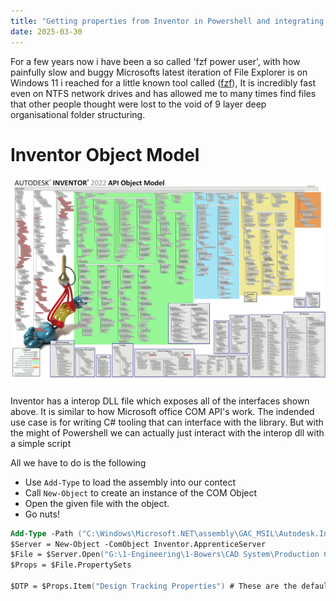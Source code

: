 ```yaml
---
title: "Getting properties from Inventor in Powershell and integrating with FZF"
date: 2025-03-30
---
```


For a few years now i have been a so called 'fzf power user', with how painfully slow and buggy Microsofts latest iteration of File Explorer is on Windows 11 i reached for a little known tool called ([fzf](https://github.com/junegunn/fzf)), It is incredibly fast even on NTFS network drives and has allowed me to many times find files that other people thought were lost to the void of 9 layer deep organisational folder structuring.



# Inventor Object Model
![Image showing the inventor object model](/assets/FullObjectModel.png)

Inventor has a interop DLL file which exposes all of the interfaces shown above. It is similar to how Microsoft office COM API's work.
The indended use case is for writing C# tooling that can interface with the library. But with the might of Powershell we can actually just interact with the interop dll with a simple script 

All we have to do is the following 
 - Use `Add-Type` to load the assembly into our contect
 - Call `New-Object` to create an instance of the COM Object
 - Open the given file with the object.
 - Go nuts!

 ```ps
Add-Type -Path ("C:\Windows\Microsoft.NET\assembly\GAC_MSIL\Autodesk.Inventor.Interop\v4.0_25.0.0.0__d84147f8b4276564\Autodesk.Inventor.Interop.dll") # Not sure how this path is generated or exported 
$Server = New-Object -ComObject Inventor.ApprenticeServer
$File = $Server.Open("G:\1-Engineering\1-Bowers\CAD System\Production CAD\Air Gauging\Air Snap\87-17-1.ipt")
$Props = $File.PropertySets

$DTP = $Props.Item("Design Tracking Properties") # These are the default IPropeties Associated with Inventor
 ```

 